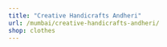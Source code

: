 ```yaml
---
title: "Creative Handicrafts Andheri"
url: /mumbai/creative-handicrafts-andheri/
shop: clothes
---
```

